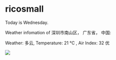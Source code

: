 # ricosmall

Today is Wednesday.

Weather infomation of 深圳市南山区， 广东省， 中国: 

Weather: 多云, Temperature: 21 ℃ , Air Index: 32 优

<img src="https://github-readme-stats.vercel.app/api?username=ricosmall&show_icons=true" />
